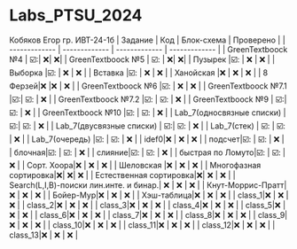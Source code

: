 # Labs_PTSU_2024
Кобяков Егор гр. ИВТ-24-1б
| Задание | Код | Блок-схема | Проверено |
| ------------- | ------------- | ------------- | ------------- |
| GreenTextboock №4 | ☑️:| :x:| :x:|
| GreenTextboock №5 | ☑️: | :x:| :x:|
| Пузырек |☑️: | :x:  | :x:  |
| Выборка |☑️: | :x:  | :x:  |
| Вставка |☑️: | :x:  | :x:  |
| Ханойская |:x: | :x:  | :x:  |
| 8 Ферзей|:x:  |:x:  | :x:  |
| GreenTextboock №6 |☑️:  | :x:  | :x:  |
| GreenTextboock №7.1 |☑️:| ☑️:  | :x:  |
| GreenTextboock №7.2 |☑️:  | ☑️:  | :x:  |
| GreenTextboock №9 | ☑️:| ☑️:  |  :x:  |
| GreenTextboock №10 |☑️: | ☑️:  | :x:  |
| Lab_7(односвязные списки) | ☑️:| ☑️:  | :x:  |
| Lab_7(двусвязные списки) | ☑️:| ☑️:  | :x:  |
| Lab_7(стек) | ☑️: | ☑️:  | :x:  |
| Lab_7(очередь) |☑️:  | ☑️:  | :x:  |
| idef0|:x:  | :x:  |  :x:  |
| подсчет|☑️: | ☑️:  | :x:  |
| блочная|☑️: | ☑️:  | :x:  |
| слияние|☑️: | ☑️:  | :x:  |
| быстрая по Ломуто|☑️: | ☑️:  | :x:  |
| Сорт. Хоора|:x: | :x:  | :x:  |
| Шеловская |:x: | :x:  | :x:  |
| Многофазная сортировка|:x:| :x:| :x:  |
| Естественная сортировка|:x:| :x:  | :x:  |
| Search(L,I,B)-поиски лин.инте. и бинар.| :x: | :x:  | :x:  |
| Кнут-Моррис-Пратт|:x: | :x:  | :x:  |
| Бойер-Мур|:x: | :x:  | :x:  |
| Хэш-таблица|:x:  | :x:  | :x:  |
| class_1|:x: | :x:  | :x:  |
| class_2|:x:  | :x:  | :x:  |
| class_3|:x:  | :x:  | :x:  |
| class_4|:x:  | :x:  | :x:  |
| class_5|:x:  | :x:  | :x:  |
| class_6|:x:  | :x:  | :x:  |
| class_7|:x:  | :x:  | :x:  |
| class_8|:x:  | :x:  | :x:  |
| class_9|:x:  | :x:  | :x:  |
| class_10|:x:  | :x:  | :x:  |
| class_11|:x:  | :x:  | :x:  |
| class_12|:x:  | :x:  | :x:  |
| class_13|:x:  | :x:  | :x:  |
